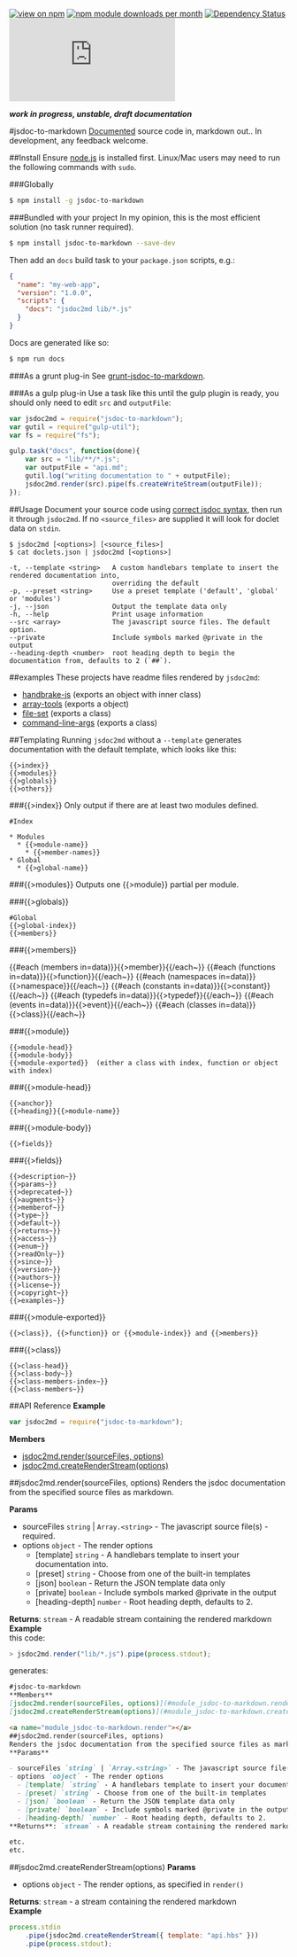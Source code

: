 [![view on npm](http://img.shields.io/npm/v/jsdoc-to-markdown.svg)](https://www.npmjs.org/package/jsdoc-to-markdown)
[![npm module downloads per month](http://img.shields.io/npm/dm/jsdoc-to-markdown.svg)](https://www.npmjs.org/package/jsdoc-to-markdown)
[![Dependency Status](https://david-dm.org/75lb/jsdoc-to-markdown.svg)](https://david-dm.org/75lb/jsdoc-to-markdown)
![Analytics](https://ga-beacon.appspot.com/UA-27725889-32/jsdoc-to-markdown/README.md?pixel)

***work in progress, unstable, draft documentation***

#jsdoc-to-markdown
[Documented](http://usejsdoc.org) source code in, markdown out.. In development, any feedback welcome.

##Install
Ensure [node.js](http://nodejs.org) is installed first. Linux/Mac users may need to run the following commands with `sudo`.

###Globally
```sh
$ npm install -g jsdoc-to-markdown
```

###Bundled with your project
In my opinion, this is the most efficient solution (no task runner required).
```sh
$ npm install jsdoc-to-markdown --save-dev
```

Then add an `docs` build task to your `package.json` scripts, e.g.:
```json
{
  "name": "my-web-app",
  "version": "1.0.0",
  "scripts": {
    "docs": "jsdoc2md lib/*.js"
  }
}
```
Docs are generated like so:

```sh
$ npm run docs
```

###As a grunt plug-in
See [grunt-jsdoc-to-markdown](https://github.com/75lb/grunt-jsdoc-to-markdown).

###As a gulp plug-in
Use a task like this until the gulp plugin is ready, you should only need to edit `src` and `outputFile`: 

```js
var jsdoc2md = require("jsdoc-to-markdown");
var gutil = require("gulp-util");
var fs = require("fs");

gulp.task("docs", function(done){
    var src = "lib/**/*.js";
    var outputFile = "api.md";
    gutil.log("writing documentation to " + outputFile);
    jsdoc2md.render(src).pipe(fs.createWriteStream(outputFile));
});
```

##Usage
Document your source code using [correct jsdoc syntax](http://usejsdoc.org), then run it through `jsdoc2md`. If no `<source_files>` are supplied it will look for doclet data on `stdin`. 
```
$ jsdoc2md [<options>] [<source_files>]
$ cat doclets.json | jsdoc2md [<options>]

-t, --template <string>   A custom handlebars template to insert the rendered documentation into,
                          overriding the default
-p, --preset <string>     Use a preset template ('default', 'global' or 'modules')
-j, --json                Output the template data only
-h, --help                Print usage information
--src <array>             The javascript source files. The default option.
--private                 Include symbols marked @private in the output
--heading-depth <number>  root heading depth to begin the documentation from, defaults to 2 (`##`).
```

##examples
These projects have readme files rendered by `jsdoc2md`:
* [handbrake-js](https://github.com/75lb/handbrake-js) (exports an object with inner class)
* [array-tools](https://github.com/75lb/array-tools) (exports a object)
* [file-set](https://github.com/75lb/file-set) (exports a class)
* [command-line-args](https://github.com/75lb/command-line-args)  (exports a class)

##Templating
Running `jsdoc2md` without a `--template` generates documentation with the default template, which looks like this:

    {{>index}}
    {{>modules}}
    {{>globals}}
    {{>others}}
    
###{{>index}}
Only output if there are at least two modules defined. 

    #Index
    
    * Modules
      * {{>module-name}}
        * {{>member-names}}
    * Global
      * {{>global-name}}

###{{>modules}}
Outputs one {{>module}} partial per module.

###{{>globals}}

    #Global
    {{>global-index}}
    {{>members}}

###{{>members}}

  {{#each (members in=data)}}{{>member}}{{/each~}}
  {{#each (functions in=data)}}{{>function}}{{/each~}}
  {{#each (namespaces in=data)}}{{>namespace}}{{/each~}}
  {{#each (constants in=data)}}{{>constant}}{{/each~}}
  {{#each (typedefs in=data)}}{{>typedef}}{{/each~}}
  {{#each (events in=data)}}{{>event}}{{/each~}}
  {{#each (classes in=data)}}{{>class}}{{/each~}}

###{{>module}}

    {{>module-head}}
    {{>module-body}}
    {{>module-exported}}  (either a class with index, function or object with index)

###{{>module-head}}

    {{>anchor}}
    {{>heading}}{{>module-name}}
    
###{{>module-body}}

    {{>fields}}
    
###{{>fields}}

    {{>description~}}
    {{>params~}}
    {{>deprecated~}}
    {{>augments~}}
    {{>memberof~}}
    {{>type~}}
    {{>default~}}
    {{>returns~}}
    {{>access~}}
    {{>enum~}}
    {{>readOnly~}}
    {{>since~}}
    {{>version~}}
    {{>authors~}}
    {{>license~}}
    {{>copyright~}}
    {{>examples~}}

###{{>module-exported}}

    {{>class}}, {{>function}} or {{>module-index}} and {{>members}}

###{{>class}}

    {{>class-head}}
    {{>class-body~}}
    {{>class-members-index~}}
    {{>class-members~}}

##API Reference
**Example**  
```js
var jsdoc2md = require("jsdoc-to-markdown");
```


**Members**

* [jsdoc2md.render(sourceFiles, options)](#module_jsdoc-to-markdown.render)
* [jsdoc2md.createRenderStream(options)](#module_jsdoc-to-markdown.createRenderStream)

<a name="module_jsdoc-to-markdown.render"></a>
##jsdoc2md.render(sourceFiles, options)
Renders the jsdoc documentation from the specified source files as markdown.

**Params**

- sourceFiles `string` | `Array.<string>` - The javascript source file(s) - required.
- options `object` - The render options
  - [template] `string` - A handlebars template to insert your documentation into.
  - [preset] `string` - Choose from one of the built-in templates
  - [json] `boolean` - Return the JSON template data only
  - [private] `boolean` - Include symbols marked @private in the output
  - [heading-depth] `number` - Root heading depth, defaults to 2.

**Returns**: `stream` - A readable stream containing the rendered markdown  
**Example**  
this code:
```js
> jsdoc2md.render("lib/*.js").pipe(process.stdout);
```
generates:
```markdown
#jsdoc-to-markdown
**Members**
[jsdoc2md.render(sourceFiles, options)](#module_jsdoc-to-markdown.render)
[jsdoc2md.createRenderStream(options)](#module_jsdoc-to-markdown.createRenderStream)

<a name="module_jsdoc-to-markdown.render"></a>
##jsdoc2md.render(sourceFiles, options)
Renders the jsdoc documentation from the specified source files as markdown.
**Params**

- sourceFiles `string` | `Array.<string>` - The javascript source file(s) - required.
- options `object` - The render options
  - [template] `string` - A handlebars template to insert your documentation into.
  - [preset] `string` - Choose from one of the built-in templates
  - [json] `boolean` - Return the JSON template data only
  - [private] `boolean` - Include symbols marked @private in the output
  - [heading-depth] `number` - Root heading depth, defaults to 2.
**Returns**: `stream` - A readable stream containing the rendered markdown

etc.
etc.
```

<a name="module_jsdoc-to-markdown.createRenderStream"></a>
##jsdoc2md.createRenderStream(options)
**Params**

- options `object` - The render options, as specified in `render()`

**Returns**: `stream` - a stream containing the rendered markdown  
**Example**  
```js
process.stdin
    .pipe(jsdoc2md.createRenderStream({ template: "api.hbs" }))
    .pipe(process.stdout);
```


